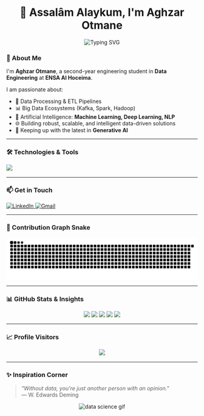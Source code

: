 <h1 align="center">👋 Assalâm Alaykum, I'm Aghzar Otmane</h1>

<p align="center">
  <img src="https://readme-typing-svg.demolab.com?font=Fira+Code&pause=1000&color=3B82F6&center=true&vCenter=true&multiline=true&width=600&height=70&lines=Aspiring+Data+Engineer;Big+Data+%7C+ML+%7C+DL+%7C+NLP+Enthusiast;Transforming+Data+into+Insights..." alt="Typing SVG" />

  
</p>






### 🧠 About Me

I'm **Aghzar Otmane**, a second-year engineering student in **Data Engineering** at **ENSA Al Hoceima**.

I am passionate about:
- 🧩 Data Processing & ETL Pipelines  
- 📊 Big Data Ecosystems (Kafka, Spark, Hadoop)  
- 🤖 Artificial Intelligence: **Machine Learning, Deep Learning, NLP**  
- 🌐 Building robust, scalable, and intelligent data-driven solutions  
- 🧠 Keeping up with the latest in **Generative AI**

---

### 🛠️ Technologies & Tools

<div align="left">
  <img src="https://skillicons.dev/icons?i=java,c,python,bash,mysql,postgres,flask,fastapi,grafana,prometheus,spring,tensorflow,numpy,pandas,oracle,mongodb,apachekafka,docker,kubernetes,git,github,linux" />
</div>

---

### 📫 Get in Touch

<div align="left">
  <a href="https://www.linkedin.com/in/otmane-aghzar/" target="_blank">
    <img src="https://img.shields.io/badge/LinkedIn-Otmane%20Aghzar-blue?style=for-the-badge&logo=linkedin" alt="LinkedIn" />
  </a>
  <a href="mailto:aghzarotmane2002@gmail.com" target="_blank">
    <img src="https://img.shields.io/badge/Gmail-aghzarotmane2002@gmail.com-D14836?style=for-the-badge&logo=gmail&logoColor=white" alt="Gmail" />
  </a>
</div>

---

### 🐍 Contribution Graph Snake

<img src="https://raw.githubusercontent.com/otmane-data/otmane-data/output/snake.svg" alt="Snake animation" />

---

### 📊 GitHub Stats & Insights

<div align="center">
  <img src="https://github-readme-stats.vercel.app/api?username=otmane-data&show_icons=true&theme=dracula" height="150" />
  <img src="https://github-readme-stats.vercel.app/api/top-langs?username=otmane-data&layout=compact&theme=dracula" height="150" />
  <img src="https://streak-stats.demolab.com?user=otmane-data&theme=dracula&hide_border=false&border_radius=5" height="150" />
  <img src="https://github-profile-trophy.vercel.app/?username=otmane-data&theme=dracula&no-bg=false&no-frame=false" height="150" />
  <img src="https://github-readme-activity-graph.vercel.app/graph?username=otmane-data&theme=react&area=true" height="300" />
</div>

---

### 📈 Profile Visitors

<div align="center">
  <img src="https://profile-counter.glitch.me/otmane-data/count.svg?" />
</div>

---


### ✨ Inspiration Corner

> *"Without data, you're just another person with an opinion."*  
> — W. Edwards Deming

<p align="center">
  <img src="https://media.giphy.com/media/f3iwJFOVOwuy7K6FFw/giphy.gif" height="200" alt="data science gif" />
</p>
